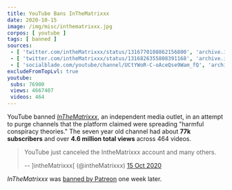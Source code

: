 ```yaml
---
title: YouTube Bans InTheMatrixxx
date: 2020-10-15
image: /img/misc/inthematrixxx.jpg
corpos: [ youtube ]
tags: [ banned ]
sources:
 - [ 'twitter.com/intheMatrixxx/status/1316770108862156800', 'archive.is/mAb2b' ]
 - [ 'twitter.com/intheMatrixxx/status/1316826355808391168', 'archive.is/fGJ1P' ]
 - [ 'socialblade.com/youtube/channel/UCtYWoR-C-oAceQse9Wam_fQ', 'archive.is/rNu5E' ]
excludeFromTopLvl: true
youtube:
 subs: 76900
 views: 4667407
 videos: 464
---
```


YouTube banned [_InTheMatrixxx_](https://inthematrixxx.com/), an
independent media outlet, in an attempt to purge channels that the platform
claimed were spreading "harmful conspiracy theories." The seven year old
channel had about **77k subscribers** and over **4.6 million total views**
across 464 videos.

> YouTube just canceled the IntheMatrixxx account and many others.
>
> -- \]intheMatrixxx\[ (@intheMatrixxx) [15 Oct 2020](https://archive.is/mAb2b)

_InTheMatrixxx_ was [banned by Patreon](/e/patreon-bans-inthematrixxx/)
one week later.
